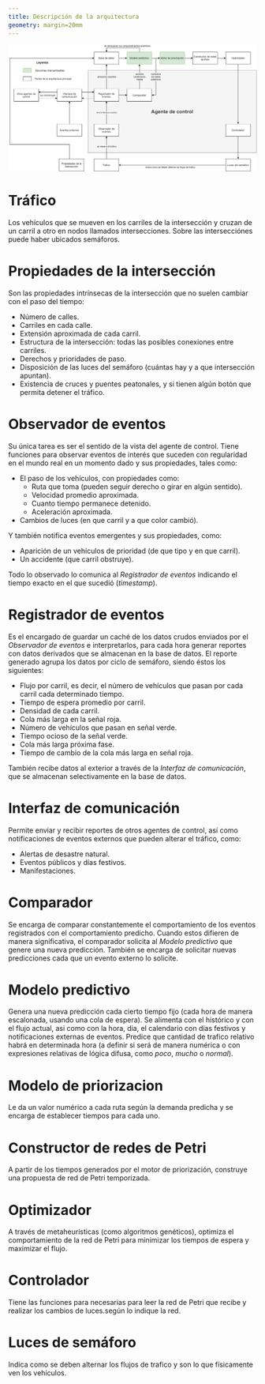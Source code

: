 ```yaml
---
title: Descripción de la arquitectura
geometry: margin=20mm
---
```


![](Propuesta%20de%20arquitectura.png)

# Tráfico
Los vehículos que se mueven en los carriles de la intersección y cruzan de un carril a otro en nodos llamados intersecciones.  Sobre las intersecciónes puede haber ubicados semáforos.

# Propiedades de la intersección
Son las propiedades intrínsecas de la intersección que no suelen cambiar con el paso del tiempo:
+ Número de calles.
+ Carriles en cada calle.
+ Extensión aproximada de cada carril.
+ Estructura de la intersección: todas las posibles conexiones entre carriles.
+ Derechos y prioridades de paso.
+ Disposición de las luces del semáforo (cuántas hay y a que intersección apuntan).
+ Existencia de cruces y puentes peatonales, y si tienen algún botón que permita detener el tráfico.

# Observador de eventos
Su única tarea es ser el sentido de la vista del agente de control. 
Tiene funciones para observar eventos de interés que suceden con regularidad en el mundo real en un momento dado y sus propiedades, tales como:

+ El paso de los vehículos, con propiedades como:
  + Ruta que toma (pueden seguir derecho o girar en algún sentido).
  + Velocidad promedio aproximada.
  + Cuanto tiempo permanece detenido.
  + Aceleración aproximada.
+ Cambios de luces (en que carril y  a que color cambió).

Y también notifica eventos emergentes y sus propiedades, como:

+ Aparición de un vehículos de prioridad (de que tipo y en que carril).
+ Un accidente (que carril obstruye).

Todo lo observado lo comunica  al *Registrador de eventos* indicando el tiempo exacto en el que sucedió (*timestamp*).

# Registrador de eventos
Es el encargado de guardar un caché de los datos crudos enviados por el *Observador de eventos* e interpretarlos, para cada hora generar reportes con datos derivados que se almacenan en la base de datos. 
El reporte generado agrupa los datos por ciclo de semáforo, siendo éstos los siguientes:

- Flujo por carril, es decir, el número de vehículos que pasan por cada carril cada determinado tiempo.
- Tiempo de espera promedio por carril.
- Densidad de cada carril.
- Cola más larga en la señal roja. 
- Número de vehículos que pasan en señal verde. 
- Tiempo ocioso de la señal verde.
- Cola más larga próxima fase.
- Tiempo de cambio de la cola más larga en señal roja.

También recibe datos al exterior a través de la *Interfaz de comunicación*, que se almacenan selectivamente en la base de datos.

# Interfaz de comunicación
Permite enviar y recibir reportes de otros agentes de control, así como notificaciones de eventos externos que pueden alterar el tráfico, como:

- Alertas de desastre natural.
- Eventos públicos y días festivos.
- Manifestaciones.

# Comparador
Se encarga de comparar constantemente el comportamiento de los eventos registrados con el comportamiento predicho. Cuando estos difieren de manera significativa, el comparador solicita al *Modelo predictivo* que genere una nueva predicción. También se encarga de solicitar nuevas predicciones cada que un evento externo lo solicite.

# Modelo predictivo
Genera una nueva predicción cada cierto tiempo fijo (cada hora de manera escalonada, usando una cola de espera).
Se alimenta con el histórico y con el flujo actual, asi como con la hora, dia, el calendario con días festivos y notificaciones externas de eventos.
Predice que cantidad de trafico relativo habrá en determinada hora (a definir si será de manera numérica o con expresiones relativas de lógica difusa, como *poco*, *mucho* o *normal*).

# Modelo de priorizacion
Le da un valor numérico a cada ruta según la demanda predicha y se encarga de establecer tiempos para cada uno.

# Constructor de redes de Petri
A partir de los tiempos generados por el motor de priorización, construye una propuesta de red de Petri temporizada.

# Optimizador
A través de metaheurísticas (como algoritmos genéticos), optimiza el comportamiento de la red de Petri para minimizar los tiempos de espera y maximizar el flujo.

# Controlador
Tiene las funciones para necesarias para leer la red de Petri que recibe y realizar los cambios de luces.según lo indique la red.

# Luces de semáforo
Indica como se deben alternar los flujos de trafico y son lo que físicamente ven los vehículos.
